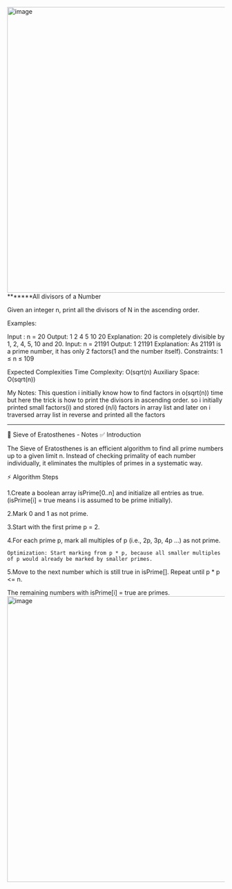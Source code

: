 <img width="978" height="662" alt="image" src="https://github.com/user-attachments/assets/5b02256c-b74f-483d-964b-6c1b6898ad97" />*******All divisors of a Number

Given an integer n, print all the divisors of N in the ascending order.
 
Examples:

Input : n = 20
Output: 1 2 4 5 10 20
Explanation: 20 is completely divisible by 1, 2, 4, 5, 10 and 20.
Input: n = 21191
Output: 1 21191
Explanation: As 21191 is a prime number, it has only 2 factors(1 and the number itself).
Constraints:
1 ≤ n ≤ 109

Expected Complexities
Time Complexity: O(sqrt(n)
Auxiliary Space: O(sqrt(n))

My Notes:  This question i initially know how to find factors in o(sqrt(n)) time but here the trick is how to print the divisors in ascending order.
           so i initially printed small factors(i) and stored (n/i) factors in array list and later on i traversed array list in reverse and printed all the factors

----------------------------------------------------------------------------------------------------------------------------------------------------------------------
🧮 Sieve of Eratosthenes - Notes
✅ Introduction

The Sieve of Eratosthenes is an efficient algorithm to find all prime numbers up to a given limit n.
Instead of checking primality of each number individually, it eliminates the multiples of primes in a systematic way.

⚡ Algorithm Steps

1.Create a boolean array isPrime[0..n] and initialize all entries as true.
(isPrime[i] = true means i is assumed to be prime initially).

2.Mark 0 and 1 as not prime.

3.Start with the first prime p = 2.

4.For each prime p, mark all multiples of p (i.e., 2p, 3p, 4p ...) as not prime.

    Optimization: Start marking from p * p, because all smaller multiples of p would already be marked by smaller primes.

5.Move to the next number which is still true in isPrime[]. Repeat until p * p <= n.

The remaining numbers with isPrime[i] = true are primes.
<img width="978" height="662" alt="image" src="https://github.com/user-attachments/assets/56734345-14ff-4e9e-b635-46cde1dd5d98" />
